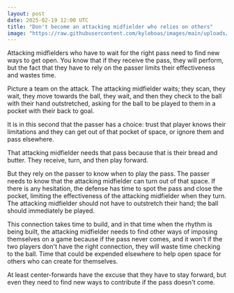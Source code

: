 ```yaml
---
layout: post
date: 2025-02-19 12:00 UTC
title: "Don't become an attacking midfielder who relies on others"
image: "https://raw.githubusercontent.com/kyleboas/images/main/uploads/2025/02/18/Image-18Feb2025_20:40:55.png"
---
```


Attacking midfielders who have to wait for the right pass need to find new ways to get open. You know that if they receive the pass, they will perform, but the fact that they have to rely on the passer limits their effectiveness and wastes time.

<!---more--->

Picture a team on the attack. The attacking midfielder waits; they scan, they wait, they move towards the ball, they wait, and then they check to the ball with their hand outstretched, asking for the ball to be played to them in a pocket with their back to goal.

It is in this second that the passer has a choice: trust that player knows their limitations and they can get out of that pocket of space, or ignore them and pass elsewhere.

That attacking midfielder needs that pass because that is their bread and butter. They receive, turn, and then play forward.

But they rely on the passer to know when to play the pass. The passer needs to know that the attacking midfielder can turn out of that space. If there is any hesitation, the defense has time to spot the pass and close the pocket, limiting the effectiveness of the attacking midfielder when they turn. The attacking midfielder should not have to outstretch their hand; the ball should immediately be played.

This connection takes time to build, and in that time when the rhythm is being built, the attacking midfielder needs to find other ways of imposing themselves on a game because if the pass never comes, and it won't if the two players don't have the right connection, they will waste time checking to the ball. Time that could be expended elsewhere to help open space for others who can create for themselves.

At least center-forwards have the excuse that they have to stay forward, but even they need to find new ways to contribute if the pass doesn't come.